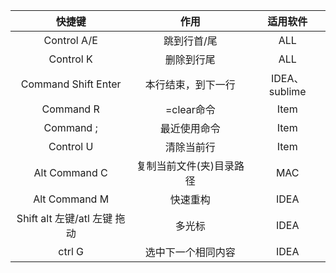 |            快捷键            |           作用           |   适用软件    |
| :--------------------------: | :----------------------: | :-----------: |
|         Control A/E          |       跳到行首/尾        |      ALL      |
|          Control K           |        删除到行尾        |      ALL      |
|     Command Shift Enter      |    本行结束，到下一行    | IDEA、sublime |
|          Command R           |        =clear命令        |     Item      |
|          Command ;           |       最近使用命令       |     Item      |
|          Control U           |        清除当前行        |     Item      |
|        Alt Command C         | 复制当前文件(夹)目录路径 |      MAC      |
|        Alt Command M         |         快速重构         |     IDEA      |
| Shift alt 左键/atl 左键 拖动 |          多光标          |     IDEA      |
|           ctrl  G            |    选中下一个相同内容    |     IDEA      |


